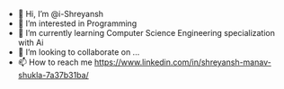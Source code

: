 - 👋 Hi, I’m @i-Shreyansh
- 👀 I’m interested in Programming
- 🌱 I’m currently learning Computer Science Engineering specialization with Ai
- 💞️ I’m looking to collaborate on ...
- 📫 How to reach me https://www.linkedin.com/in/shreyansh-manav-shukla-7a37b31ba/
